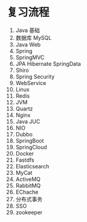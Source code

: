 # 复习流程

1. Java 基础
2. 数据库 MySQL
3. Java Web
4. Spring 
5. SpringMVC  
6. JPA Hibernate SpringData 
7. Shiro 
8. Spring Security
9. WebService 
10. Linux
11. Redis
12. JVM
13. Quartz
14. Nginx
15. Java JUC
16. NIO
17. Dubbo
18. SpringBoot
19. SpringCloud
20. Docker
21. Fastdfs
22. Elasticsearch
23. MyCat
24. ActiveMQ
25. RabbitMQ
26. EChache
27. 分布式事务
28. SSO
29. zookeeper